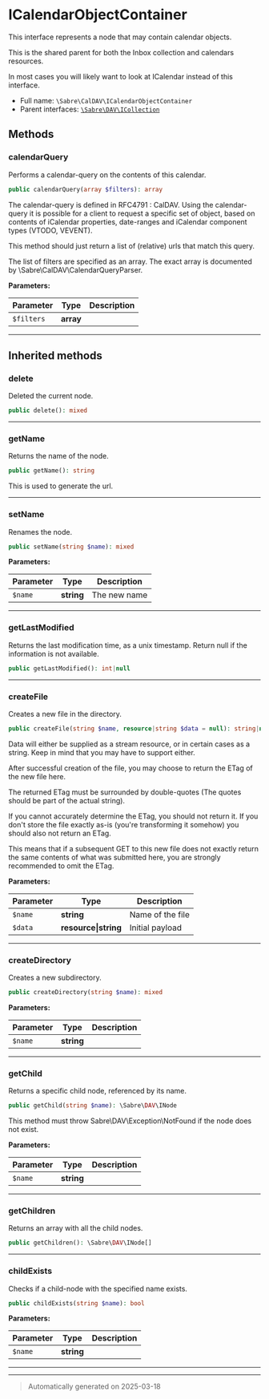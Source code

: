 
# ICalendarObjectContainer

This interface represents a node that may contain calendar objects.

This is the shared parent for both the Inbox collection and calendars
resources.

In most cases you will likely want to look at ICalendar instead of this
interface.

* Full name: `\Sabre\CalDAV\ICalendarObjectContainer`
* Parent interfaces: [`\Sabre\DAV\ICollection`](../DAV/ICollection.md)


## Methods


### calendarQuery

Performs a calendar-query on the contents of this calendar.

```php
public calendarQuery(array $filters): array
```

The calendar-query is defined in RFC4791 : CalDAV. Using the
calendar-query it is possible for a client to request a specific set of
object, based on contents of iCalendar properties, date-ranges and
iCalendar component types (VTODO, VEVENT).

This method should just return a list of (relative) urls that match this
query.

The list of filters are specified as an array. The exact array is
documented by \Sabre\CalDAV\CalendarQueryParser.






**Parameters:**

| Parameter | Type | Description |
|-----------|------|-------------|
| `$filters` | **array** |  |





***


## Inherited methods


### delete

Deleted the current node.

```php
public delete(): mixed
```












***

### getName

Returns the name of the node.

```php
public getName(): string
```

This is used to generate the url.










***

### setName

Renames the node.

```php
public setName(string $name): mixed
```








**Parameters:**

| Parameter | Type | Description |
|-----------|------|-------------|
| `$name` | **string** | The new name |





***

### getLastModified

Returns the last modification time, as a unix timestamp. Return null
if the information is not available.

```php
public getLastModified(): int|null
```












***

### createFile

Creates a new file in the directory.

```php
public createFile(string $name, resource|string $data = null): string|null
```

Data will either be supplied as a stream resource, or in certain cases
as a string. Keep in mind that you may have to support either.

After successful creation of the file, you may choose to return the ETag
of the new file here.

The returned ETag must be surrounded by double-quotes (The quotes should
be part of the actual string).

If you cannot accurately determine the ETag, you should not return it.
If you don't store the file exactly as-is (you're transforming it
somehow) you should also not return an ETag.

This means that if a subsequent GET to this new file does not exactly
return the same contents of what was submitted here, you are strongly
recommended to omit the ETag.






**Parameters:**

| Parameter | Type | Description |
|-----------|------|-------------|
| `$name` | **string** | Name of the file |
| `$data` | **resource&#124;string** | Initial payload |





***

### createDirectory

Creates a new subdirectory.

```php
public createDirectory(string $name): mixed
```








**Parameters:**

| Parameter | Type | Description |
|-----------|------|-------------|
| `$name` | **string** |  |





***

### getChild

Returns a specific child node, referenced by its name.

```php
public getChild(string $name): \Sabre\DAV\INode
```

This method must throw Sabre\DAV\Exception\NotFound if the node does not
exist.






**Parameters:**

| Parameter | Type | Description |
|-----------|------|-------------|
| `$name` | **string** |  |





***

### getChildren

Returns an array with all the child nodes.

```php
public getChildren(): \Sabre\DAV\INode[]
```












***

### childExists

Checks if a child-node with the specified name exists.

```php
public childExists(string $name): bool
```








**Parameters:**

| Parameter | Type | Description |
|-----------|------|-------------|
| `$name` | **string** |  |





***


***
> Automatically generated on 2025-03-18
